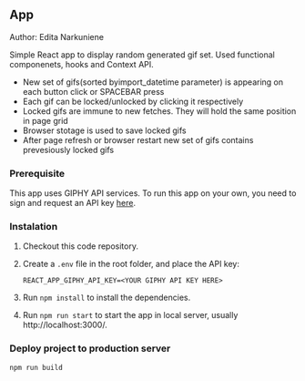 ## App

Author: Edita Narkuniene

Simple React app to display random generated gif set.
Used functional componenets, hooks and Context API.

- New set of gifs(sorted byimport_datetime parameter) is appearing on each button click or SPACEBAR press
- Each gif can be locked/unlocked by clicking it respectively
- Locked gifs are immune to new fetches. They will hold the same position in page grid
- Browser stotage is used to save locked gifs
- After page refresh or browser restart new set of gifs contains prevesiously locked gifs

### Prerequisite

This app uses GIPHY API services. To run this app on your own, you need to sign and request an API key [here](https://developers.giphy.com/).

### Instalation

1. Checkout this code repository.
2. Create a `.env` file in the root folder, and place the API key:

    ```text
    REACT_APP_GIPHY_API_KEY=<YOUR GIPHY API KEY HERE>
    ```

3. Run `npm install` to install the dependencies.
4. Run `npm run start` to start the app in local server, usually http://localhost:3000/.

### Deploy project to production server

```
npm run build
```
